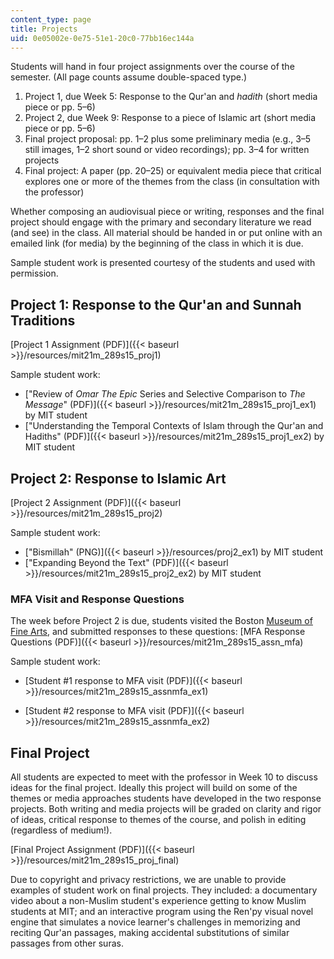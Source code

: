 ```yaml
---
content_type: page
title: Projects
uid: 0e05002e-0e75-51e1-20c0-77bb16ec144a
---
```


Students will hand in four project assignments over the course of the semester. (All page counts assume double-spaced type.)

1.  Project 1, due Week 5: Response to the Qur'an and _hadith_ (short media piece or pp. 5–6)
2.  Project 2, due Week 9: Response to a piece of Islamic art (short media piece or pp. 5–6)
3.  Final project proposal: pp. 1–2 plus some preliminary media (e.g., 3–5 still images, 1–2 short sound or video recordings); pp. 3–4 for written projects
4.  Final project: A paper (pp. 20–25) or equivalent media piece that critical explores one or more of the themes from the class (in consultation with the professor)

Whether composing an audiovisual piece or writing, responses and the final project should engage with the primary and secondary literature we read (and see) in the class. All material should be handed in or put online with an emailed link (for media) by the beginning of the class in which it is due.

Sample student work is presented courtesy of the students and used with permission.

Project 1: Response to the Qur'an and Sunnah Traditions
-------------------------------------------------------

[Project 1 Assignment (PDF)]({{< baseurl >}}/resources/mit21m_289s15_proj1)

Sample student work:

*   ["Review of _Omar The Epic_ Series and Selective Comparison to _The Message_" (PDF)]({{< baseurl >}}/resources/mit21m_289s15_proj1_ex1) by MIT student
*   ["Understanding the Temporal Contexts of Islam through the Qur'an and Hadiths" (PDF)]({{< baseurl >}}/resources/mit21m_289s15_proj1_ex2) by MIT student

Project 2: Response to Islamic Art
----------------------------------

[Project 2 Assignment (PDF)]({{< baseurl >}}/resources/mit21m_289s15_proj2)

Sample student work:

*   ["Bismillah" (PNG)]({{< baseurl >}}/resources/proj2_ex1) by MIT student
*   ["Expanding Beyond the Text" (PDF)]({{< baseurl >}}/resources/mit21m_289s15_proj2_ex2) by MIT student

### MFA Visit and Response Questions

The week before Project 2 is due, students visited the Boston [Museum of Fine Arts](http://www.mfa.org/), and submitted responses to these questions: [MFA Response Questions (PDF)]({{< baseurl >}}/resources/mit21m_289s15_assn_mfa)

Sample student work:

*   [Student #1 response to MFA visit (PDF)]({{< baseurl >}}/resources/mit21m_289s15_assnmfa_ex1)

*   [Student #2 response to MFA visit (PDF)]({{< baseurl >}}/resources/mit21m_289s15_assnmfa_ex2)

Final Project
-------------

All students are expected to meet with the professor in Week 10 to discuss ideas for the final project. Ideally this project will build on some of the themes or media approaches students have developed in the two response projects. Both writing and media projects will be graded on clarity and rigor of ideas, critical response to themes of the course, and polish in editing (regardless of medium!).

[Final Project Assignment (PDF)]({{< baseurl >}}/resources/mit21m_289s15_proj_final)

Due to copyright and privacy restrictions, we are unable to provide examples of student work on final projects. They included: a documentary video about a non-Muslim student's experience getting to know Muslim students at MIT; and an interactive program using the Ren'py visual novel engine that simulates a novice learner's challenges in memorizing and reciting Qur'an passages, making accidental substitutions of similar passages from other suras.